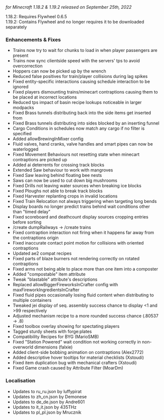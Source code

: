 _for Minecraft 1.18.2 & 1.19.2 released on September 25th, 2022_

1.18.2: Requires Flywheel 0.6.5  
1.19.2: Contains Flywheel and no longer requires it to be downloaded separately

### Enhancements & Fixes

- Trains now try to wait for chunks to load in when player passengers are present
- Trains now sync clientside speed with the servers' tps to avoid overcorrection
- Hoppers can now be picked up by the wrench
- Reduced false positives for train/player collisions during lag spikes
- Fixed entity-specific interactions causing schedule interaction to be ignored
- Fixed players dismounting trains/minecart contraptions causing them to be placed at incorrect locations
- Reduced tps impact of basin recipe lookups noticeable in larger modpacks
- Fixed Brass tunnels distributing back into the side items get inserted from
- Fixed Brass tunnels distributing into sides blocked by an inserting funnel
- Cargo Conditions in schedules now match any cargo if no filter is specified
- Added allowBrewingInMixer config
- Fluid valves, hand cranks, valve handles and smart pipes can now be waterlogged
- Fixed Movement Behaviours not resetting state when minecart contraptions are picked up
- Added ai deterrents for crossing track blocks
- Extended Saw behaviour to work with mangroves
- Fixed Saw leaving behind floating bee nests
- Saws can now be used to cut down big mushrooms
- Fixed Drills not leaving water sources when breaking ice blocks
- Fixed Ploughs not able to break track blocks
- Fixed Harvester replanting crops in invalid locations
- Fixed Train Relocation not always triggering when targeting long bends
- Display boards no longer predict trains behind wait conditions other than "timed delay"
- Fixed scoreboard and deathcount display sources cropping entries before sorting
- /create dumpRailways -> /create trains
- Fixed contraption interaction not firing when it happens far away from the contraptions origin
- Fixed inaccurate contact point motion for collisions with oriented contraptions
- Updated ae2 compat recipes
- Fixed parts of blaze burners not rendering correctly on rotated contraptions
- Fixed arms not being able to place more than one item into a composter
- Added "compostable" item attribute
- Tweak "blastable" attribute's descriptions
- Replaced allowBiggerFireworksInCrafter config with maxFireworkIngredientsInCrafter
- Fixed fluid pipes occasionally losing fluid content when distributing to multiple containers
- Tweaked jei display of seq. assembly success chance to display <1 and >99 respectively
- Adjusted mechanism recipe to a more rounded success chance (.80537 -> .8)
- Fixed toolbox overlay showing for spectating players
- Tagged sturdy sheets with forge:plates
- Compatibility Recipes for BYG (MarioSMB)
- Fixed "Station Powered" wait condition not working correctly in non-overworld dimensions (falxie)
- Added client-side bobbing animation on contraptions (Alex2772)
- Added descriptive hover tooltips for material checklists (Xstoudi)
- Fixed item duplication bug with mechanical crafters (Xstoudi)
- Fixed Game crash caused by Attribute Filter (MoarDm)

### Localisation

- Updates to ru_ru.json by luffypirat
- Updates to zh_cn.json by Demonese
- Updates to de_de.json by Andre601
- Updates to it_it.json by 435THz
- Updates to pl_pl.json by Mrucznik
